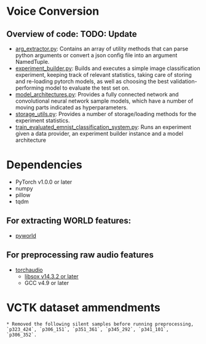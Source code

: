 # Voice Conversion


## Overview of code: TODO: Update
- [arg_extractor.py](arg_extractor.py): Contains an array of utility methods that can parse python arguments or convert
 a json config file into an argument NamedTuple.
- [experiment_builder.py](experiment_builder.py): Builds and executes a simple image classification experiment, keeping track
of relevant statistics, taking care of storing and re-loading pytorch models, as well as choosing the best validation-performing model to evaluate the test set on.
- [model_architectures.py](model_architectures.py): Provides a fully connected network and convolutional neural network 
sample models, which have a number of moving parts indicated as hyperparameters.
- [storage_utils.py](storage_utils.py): Provides a number of storage/loading methods for the experiment statistics.
- [train_evaluated_emnist_classification_system.py](train_evaluate_emnist_classification_system.py): Runs an experiment 
given a data provider, an experiment builder instance and a model architecture

# Dependencies
* PyTorch v1.0.0 or later
* numpy
* pillow
* tqdm

## For extracting WORLD features:
* [pyworld](https://github.com/JeremyCCHsu/Python-Wrapper-for-World-Vocoder)

## For preprocessing raw audio features
* [torchaudio](https://github.com/pytorch/audio)
    * [libsox v14.3.2 or later](https://anaconda.org/conda-forge/sox)
    * GCC v4.9 or later

# VCTK dataset ammendments
    * Removed the following silent samples before running preprocessing, `p323_424`, `p306_151`, `p351_361`, `p345_292`, `p341_101`, `p306_352`. 
